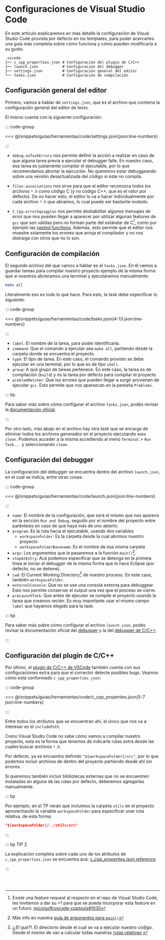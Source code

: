 # Configuraciones de Visual Studio Code

En este artículo explicaremos en más detalle la configuración de Visual Studio
Code provista por defecto en los templates, para poder acercarles una guía más
completa sobre cómo funciona y cómo pueden modificarla a su gusto.

```
.vscode
├── c_cpp_properties.json # Configuración del plugin de C/C++
├── launch.json           # Configuración del debugger
├── settings.json         # Configuración general del editor
└── tasks.json            # Configuración de compilación
```

## Configuración general del editor

Primero, vamos a hablar de `settings.json`, que es el archivo que contiene la
configuración general del editor de texto.

El mismo cuenta con la siguiente configuración:

::: code-group

<<< @/snippets/guias/herramientas/code/settings.json{json:line-numbers}

:::

- `debug.onTaskErrors` nos permite definir la acción a realizar en caso de que
   alguna tarea previa a ejecutar el debugger falle. En nuestro caso,
   esa tarea es justamente compilar el ejecutable, por lo que recomendamos
   abortar la ejecución. No queremos estar debuggeando sobre una versión
   desactualizada del código si éste no compila.

- `files.associations` nos sirve para que el editor reconozca todos los
   archivos `*.h` como código C (y no código C++, que es el valor por defecto).
   De no hacer esto, el editor lo va a hacer individualmente por cada archivo
   `*.h` que abramos, lo cual puede ser bastante molesto.

- `C_Cpp.errorSquiggles` nos permite deshabilitar algunos mensajes de error que
   nos pueden llegar a aparecer por utilizar algunas features de `gcc` que
   son válidas pero no forman parte del estándar de C[^1], como por ejemplo las
   [nested functions](https://www.youtube.com/watch?v=1kYyxZXGjp0). Además,
   esto permite que el editor nos muestre solamente los errores que arroja el
   compilador y no nos distraiga con otros que no lo son.

## Configuración de compilación

El segundo archivo del que vamos a hablar es el `tasks.json`. En él vamos a
guardar tareas para compilar nuestro proyecto ejemplo de la misma forma que si
nosotros abrieramos una terminal y ejecutáramos manualmente:

```bash
make all
```

Literalmente eso es todo lo que hace. Para esto, la task debe especificar lo
siguiente:

::: code-group

<<< @/snippets/guias/herramientas/code/tasks.json{4-13 json:line-numbers}

:::

- `label`: El nombre de la tarea, para poder identificarla.
- `command`: Que el comando a ejecutar sea `make all`, partiendo desde la
carpeta donde se encuentra el proyecto.
- `type`: El tipo de tarea. En este caso, el comando provisto se debe ejecutar
en una terminal, por lo que es de tipo `shell`.
- `group`: A qué grupo de tareas pertenece. En este caso, la tarea es de
compilación (`build`) y es la tarea por defecto para compilar el proyecto.
- `problemMatcher`: Que los errores que pueden llegar a surgir provienen de
ejecutar `gcc`. Esto permite que nos aparezcan en la pestaña `Problems`.

::: tip

Para saber más sobre cómo configurar el archivo `tasks.json`, podés revisar la
[documentación oficial](https://code.visualstudio.com/docs/editor/tasks#_custom-tasks).

:::

Por otro lado, más abajo en el archivo hay otra task que se encarga de eliminar
todos los archivos generados en el proyecto ejecutando `make clean`.
Podemos acceder a la misma accediendo al menú `Terminal` > `Run Task...` y
seleccionando `clean`.


## Configuración del debugger

La configuración del debugger se encuentra dentro del archivo `launch.json`, en
el cual se indica, entre otras cosas:

::: code-group

<<< @/snippets/guias/herramientas/code/launch.json{json:line-numbers}

:::

- `name`: El nombre de la configuración, que será el mismo que nos aparece
en la sección `Run and Debug`, seguido por el nombre del proyecto entre
paréntesis en caso de que haya más de uno abierto.
- `program`: Es la ruta hacia el ejecutable, usando dos variables
  - `workspaceFolder`: Es la carpeta desde la cual abrimos nuestro proyecto
  - `workspaceFolderBasename`: Es el nombre de esa misma carpeta
- `args`: Los argumentos que le pasaremos a la función `main()`[^2].
- `stopAtEntry`: Acá podemos especificar que se detenga en la primera línea al
iniciar el debugger de la misma forma que lo hace Eclipse (por defecto, no se
detiene).
- `cwd`: El Current Working Directory[^3] de nuestro proceso. En este caso,
también `workspaceFolder`.
- `externalConsole`: Que no se use una consola externa para debuggear. Esto nos
permite conservar el output una vez que el proceso se cierre.
- `preLaunchTask`: Que antes de ejecutar se compile el proyecto usando la tarea
que creamos recién. Es muy importante usar el mismo campo `label` que hayamos
elegido para la task.

::: tip

Para saber más sobre cómo configurar el archivo `launch.json`, podés revisar la
documentación oficial del
[debugger](https://code.visualstudio.com/docs/editor/debugging#_launch-configurations)
y la del
[debugger de C/C++](https://code.visualstudio.com/docs/cpp/launch-json-reference).

:::


## Configuración del plugin de C/C++

Por último, el
[plugin de C/C++ de VSCode](https://marketplace.visualstudio.com/items?itemName=ms-vscode.cpptools)
también cuenta con sus configuraciones extra para que el corrector detecte
posibles bugs. Veamos cómo está conformado `c_cpp_properties.json`:

::: code-group

<<< @/snippets/guias/herramientas/code/c_cpp_properties.json{5-7 json:line-numbers}

:::

Entre todos los atributos que se encuentran ahí, el único que nos va a interesar
es el `includePath`.

Como Visual Studio Code no sabe cómo vamos a compilar nuestro proyecto, esta es
la forma que tenemos de indicarle rutas extra desde las cuales buscar archivos
`*.h`.

Por defecto, ya se encuentra definido `"${workspaceFolder}/src"`, por lo que
podemos incluir archivos de dentro del proyecto partiendo desde ahí sin errores.

Si queremos también incluir bibliotecas externas que no se encuentren instaladas
en alguna de las rutas por defecto, deberemos agregarlas manualmente.

::: tip

Por ejemplo, en el TP verán que incluimos la carpeta `utils` en el proyecto
aprovechando la variable `workspaceFolder` para especificar unar ruta relativa,
de esta forma:

```json
"${workspaceFolder}/../utils/src"
```

:::

::: tip TIP 2

La explicación completa sobre cada uno de los atributos de
`c_cpp_properties.json` se encuentra acá:
[c_cpp_properties.json reference](https://code.visualstudio.com/docs/cpp/c-cpp-properties-schema-reference).

:::

<br><br>

[^1]: Existe una feature request al respecto en el repo de Visual Studio Code,
  les invitamos a dar su +1 para que se pueda incorporar esta feature en un
  futuro: [microsoft/vscode-cpptools#1035](https://github.com/microsoft/vscode-cpptools/issues/1035)

[^2]: Más info en nuestra
[guía de argumentos para `main()`](/guias/programacion/main)

[^3]: _¡¿El qué?!_. El directorio desde el cual se va a ejecutar nuestro código.
Desde el mismo de van a calcular todas nuestras
[rutas relativas](/guias/consola/rutas.html#current-working-directory).
